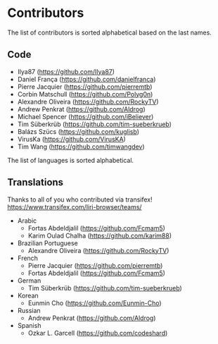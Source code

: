 # Contributors

The list of contributors is sorted alphabetical based on the last names. 

## Code
* Ilya87 (https://github.com/Ilya87)
* Daniel França (https://github.com/danielfranca)
* Pierre Jacquier (https://github.com/pierremtb)
* Corbin Matschull (https://github.com/Polyg0n)
* Alexandre Oliveira (https://github.com/RockyTV)
* Andrew Penkrat (https://github.com/Aldrog)
* Michael Spencer (https://github.com/iBeliever)
* Tim Süberkrüb (https://github.com/tim-sueberkrueb)
* Balázs Szücs (https://github.com/kuglisb)
* VirusKa (https://github.com/VirusKA)
* Tim Wang (https://github.com/timwangdev)

The list of languages is sorted alphabetical.

## Translations
Thanks to all of you who contributed via transifex! 
https://www.transifex.com/liri-browser/teams/
* Arabic
  * Fortas Abdeldjalil (https://github.com/Fcmam5)
  * Karim Oulad Chalha (https://github.com/karim88)
* Brazilian Portuguese
  * Alexandre Oliveira (https://github.com/RockyTV)
* French
  * Pierre Jacquier (https://github.com/pierremtb)
  * Fortas Abdeldjalil (https://github.com/Fcmam5)
* German
  * Tim Süberkrüb (https://github.com/tim-sueberkrueb)
* Korean
  * Eunmin Cho (https://github.com/Eunmin-Cho)
* Russian
  * Andrew Penkrat (https://github.com/Aldrog)
* Spanish
  * Ozkar L. Garcell (https://github.com/codeshard) 
